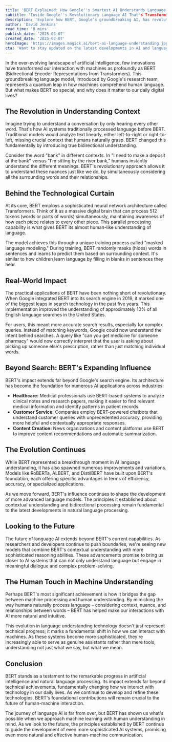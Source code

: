 ```yaml
---
title: 'BERT Explained: How Google''s Smartest AI Understands Language Like Humans'
subtitle: 'Inside Google''s Revolutionary Language AI That's Transforming Search'
description: 'Explore how BERT, Google’s groundbreaking AI, has revolutionized language understanding, from transforming search technologies to impacting various industries. Dive into its architecture, applications, and the future of AI language models.'
author: 'David Jenkins'
read_time: '8 mins'
publish_date: '2025-03-07'
created_date: '2025-03-07'
heroImage: 'https://images.magick.ai/bert-ai-language-understanding.jpg'
cta: 'Want to stay updated on the latest developments in AI and language technology? Follow us on LinkedIn for expert insights and analysis on how innovations like BERT are shaping the future of human-machine interaction.'
---
```


In the ever-evolving landscape of artificial intelligence, few innovations have transformed our interaction with machines as profoundly as BERT (Bidirectional Encoder Representations from Transformers). This groundbreaking language model, introduced by Google's research team, represents a quantum leap in how machines comprehend human language. But what makes BERT so special, and why does it matter to our daily digital lives?

## The Revolution in Understanding Context

Imagine trying to understand a conversation by only hearing every other word. That's how AI systems traditionally processed language before BERT. Traditional models would analyze text linearly, either left-to-right or right-to-left, missing crucial context that humans naturally grasp. BERT changed this fundamentally by introducing true bidirectional understanding.

Consider the word "bank" in different contexts. In "I need to make a deposit at the bank" versus "I'm sitting by the river bank," humans instantly understand the different meanings. BERT's revolutionary approach allows it to understand these nuances just like we do, by simultaneously considering all the surrounding words and their relationships.

## Behind the Technological Curtain

At its core, BERT employs a sophisticated neural network architecture called Transformers. Think of it as a massive digital brain that can process 512 tokens (words or parts of words) simultaneously, maintaining awareness of how each piece relates to every other piece. This parallel processing capability is what gives BERT its almost human-like understanding of language.

The model achieves this through a unique training process called "masked language modeling." During training, BERT randomly masks (hides) words in sentences and learns to predict them based on surrounding context. It's similar to how children learn language by filling in blanks in sentences they hear.

## Real-World Impact

The practical applications of BERT have been nothing short of revolutionary. When Google integrated BERT into its search engine in 2019, it marked one of the biggest leaps in search technology in the past five years. This implementation improved the understanding of approximately 10% of all English language searches in the United States.

For users, this meant more accurate search results, especially for complex queries. Instead of matching keywords, Google could now understand the intent behind searches. A query like "can you get medicine for someone pharmacy" would now correctly interpret that the user is asking about picking up someone else's prescription, rather than just matching individual words.

## Beyond Search: BERT's Expanding Influence

BERT's impact extends far beyond Google's search engine. Its architecture has become the foundation for numerous AI applications across industries:

- **Healthcare:** Medical professionals use BERT-based systems to analyze clinical notes and research papers, making it easier to find relevant medical information and identify patterns in patient records.
- **Customer Service:** Companies employ BERT-powered chatbots that understand customer queries with unprecedented accuracy, providing more helpful and contextually appropriate responses.
- **Content Creation:** News organizations and content platforms use BERT to improve content recommendations and automatic summarization.

## The Evolution Continues

While BERT represented a breakthrough moment in AI language understanding, it has also spawned numerous improvements and variations. Models like RoBERTa, ALBERT, and DistilBERT have built upon BERT's foundation, each offering specific advantages in terms of efficiency, accuracy, or specialized applications.

As we move forward, BERT's influence continues to shape the development of more advanced language models. The principles it established about contextual understanding and bidirectional processing remain fundamental to the latest developments in natural language processing.

## Looking to the Future

The future of language AI extends beyond BERT's current capabilities. As researchers and developers continue to push boundaries, we're seeing new models that combine BERT's contextual understanding with more sophisticated reasoning abilities. These advancements promise to bring us closer to AI systems that can not only understand language but engage in meaningful dialogue and complex problem-solving.

## The Human Touch in Machine Understanding

Perhaps BERT's most significant achievement is how it bridges the gap between machine processing and human understanding. By mimicking the way humans naturally process language – considering context, nuance, and relationships between words – BERT has helped make our interactions with AI more natural and intuitive.

This evolution in language understanding technology doesn't just represent technical progress; it marks a fundamental shift in how we can interact with machines. As these systems become more sophisticated, they're increasingly able to serve as genuine assistants rather than mere tools, understanding not just what we say, but what we mean.

## Conclusion

BERT stands as a testament to the remarkable progress in artificial intelligence and natural language processing. Its impact extends far beyond technical achievements, fundamentally changing how we interact with technology in our daily lives. As we continue to develop and refine these technologies, BERT's foundational contributions will remain crucial to the future of human-machine interaction.

The journey of language AI is far from over, but BERT has shown us what's possible when we approach machine learning with human understanding in mind. As we look to the future, the principles established by BERT continue to guide the development of even more sophisticated AI systems, promising even more natural and effective human-machine communication.